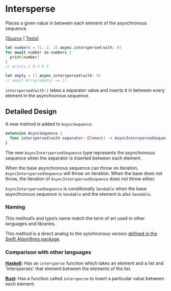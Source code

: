 # Intersperse

Places a given value in between each element of the asynchronous sequence.

[[Source](https://github.com/apple/swift-async-algorithms/blob/main/Sources/AsyncAlgorithms/Interspersed/AsyncInterspersedSequence.swift) | 
 [Tests](https://github.com/apple/swift-async-algorithms/blob/main/Tests/AsyncAlgorithmsTests/Interspersed/TestInterspersed.swift)]

```swift
let numbers = [1, 2, 3].async.interspersed(with: 0)
for await number in numbers {
  print(number)
}
// prints 1 0 2 0 3

let empty = [].async.interspersed(with: 0)
// await Array(empty) == []
```

`interspersed(with:)` takes a separator value and inserts it in between every
element in the asynchronous sequence.

## Detailed Design

A new method is added to `AsyncSequence`:

```swift
extension AsyncSequence {
  func interspersed(with separator: Element) -> AsyncInterspersedSequence<Self>
}
```

The new `AsyncInterspersedSequence` type represents the asynchronous sequence 
when the separator is inserted between each element. 

When the base asynchronous sequence can throw on iteration, `AsyncInterspersedSequence`
will throw on iteration. When the base does not throw, the iteration of 
`AsyncInterspersedSequence` does not throw either.

`AsyncInterspersedSequence` is conditionally `Sendable` when the base asynchronous
sequence is `Sendable` and the element is also `Sendable`.

### Naming

This method’s and type’s name match the term of art used in other languages
and libraries.

This method is a direct analog to the synchronous version [defined in the Swift Algorithms package](https://github.com/apple/swift-algorithms/blob/main/Guides/Intersperse.md).

### Comparison with other languages

**[Haskell][Haskell]:** Has an `intersperse` function which takes an element
and a list and 'intersperses' that element between the elements of the list.

**[Rust][Rust]:** Has a function called `intersperse` to insert a particular
value between each element. 

<!-- Link references for other languages -->

[Haskell]: https://hackage.haskell.org/package/base-4.14.0.0/docs/Data-List.html#v:intersperse
[Rust]: https://docs.rs/itertools/0.9.0/itertools/trait.Itertools.html#method.intersperse
